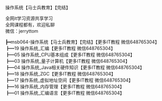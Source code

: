 操作系统【马士兵教育】【完结】

全网it学习资源共享学习<br>全网课程都有，欢迎私聊<br>微信：jerryttom<br>

┣━msb064-操作系统【马士兵教育】【完结】【更多IT教程 微信648765304】<br> ┣━19 操作系统_汇编【更多IT教程 微信648765304】<br> ┣━05 操作系统_CPU基本组成【更多IT教程 微信648765304】<br> ┣━03 操作系统_量子计算机【更多IT教程 微信648765304】<br> ┣━04 操作系统_Java相关硬件知识【更多IT教程 微信648765304】<br> ┣━18 操作系统_ZGC【更多IT教程 微信648765304】<br> ┣━17 操作系统_虚拟地址空间【更多IT教程 微信648765304】<br> ┣━16 操作系统_内存管理【更多IT教程 微信648765304】<br> ┣━01 操作系统_汇编语言【更多IT教程 微信648765304】
